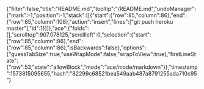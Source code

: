 {"filter":false,"title":"README.md","tooltip":"/README.md","undoManager":{"mark":-1,"position":-1,"stack":[[{"start":{"row":85,"column":86},"end":{"row":85,"column":108},"action":"insert","lines":["git push heroku master"],"id":1}]]},"ace":{"folds":[],"scrolltop":907.078125,"scrollleft":0,"selection":{"start":{"row":85,"column":86},"end":{"row":85,"column":86},"isBackwards":false},"options":{"guessTabSize":true,"useWrapMode":false,"wrapToView":true},"firstLineState":{"row":53,"state":"allowBlock","mode":"ace/mode/markdown"}},"timestamp":1573815095655,"hash":"82299c68521bea549aab487a8791255ada710c95"}